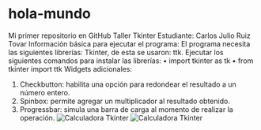 # hola-mundo
Mi primer repositorio en GitHub
Taller Tkinter
Estudiante: Carlos Julio Ruiz Tovar
Información básica para ejecutar el programa:
El programa necesita las siguientes librerías: Tkinter, de esta se usaron: ttk.
Ejecutar los siguientes comandos para instalar las librerías:
• import tkinter as tk
• from tkinter import ttk
Widgets adicionales:
1. Checkbutton: habilita una opción para redondear el resultado a un número entero.
2. Spinbox: permite agregar un multiplicador al resultado obtenido.
3. Progressbar: simula una barra de carga al momento de realizar la operación.
![Calculadora Tkinter](/images/Tkinter.png)
![Calculadora Tkinter](/images/Tkinter1.png)
